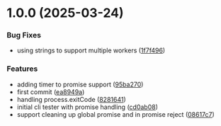 # 1.0.0 (2025-03-24)


### Bug Fixes

* using strings to support multiple workers ([1f7f496](https://github.com/HanseltimeIndustries/jest-cli-tester/commit/1f7f4965c11a0c477d18ec51e7e0ccfaa4cf1d27))


### Features

* adding timer to promise support ([95ba270](https://github.com/HanseltimeIndustries/jest-cli-tester/commit/95ba2707414a9fa7d15131ac98047620eb19a3a1))
* first commit ([ea8949a](https://github.com/HanseltimeIndustries/jest-cli-tester/commit/ea8949aa4e3511faf29647fd566b97ae14feb043))
* handling process.exitCode ([8281641](https://github.com/HanseltimeIndustries/jest-cli-tester/commit/8281641529e37533e7a54fbfe1310fc929e21b8e))
* initial cli tester with promise handling ([cd0ab08](https://github.com/HanseltimeIndustries/jest-cli-tester/commit/cd0ab08951cd60ec6297e45570778d21ab17b511))
* support cleaning up global promise and in promise reject ([08617c7](https://github.com/HanseltimeIndustries/jest-cli-tester/commit/08617c73957e55ecadd5b02598c8816f18d93726))

